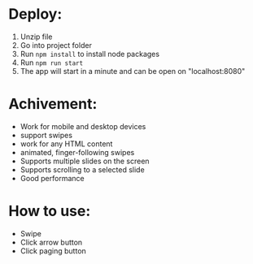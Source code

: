 # Deploy:
1. Unzip file
2. Go into project folder
3. Run `npm install` to install node packages
4. Run `npm run start`
5. The app will start in a minute and can be open on "localhost:8080"

# Achivement:
- Work for mobile and desktop devices
- support swipes
- work for any HTML content
- animated, finger-following swipes
- Supports multiple slides on the screen
- Supports scrolling to a selected slide
- Good performance

# How to use:
- Swipe
- Click arrow button
- Click paging button
